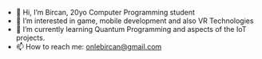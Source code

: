 - 👋 Hi, I’m Bircan, 20yo Computer Programming student
- 👀 I’m interested in game, mobile development and also VR Technologies
- 🌱 I’m currently learning Quantum Programming and aspects of the IoT projects.
- 📫 How to reach me: onlebircan@gmail.com

<!---
SpriginD/SpriginD is a ✨ special ✨ repository because its `README.md` (this file) appears on your GitHub profile.
You can click the Preview link to take a look at your changes.
--->
